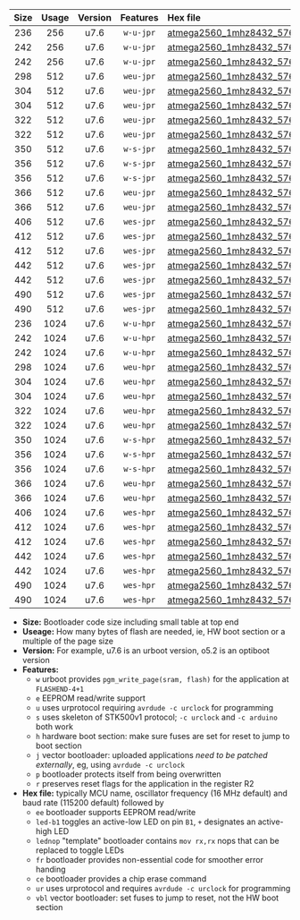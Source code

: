 |Size|Usage|Version|Features|Hex file|
|:-:|:-:|:-:|:-:|:--|
|236|256|u7.6|`w-u-jpr`|[atmega2560_1mhz8432_57600bps_ur_vbl.hex](https://raw.githubusercontent.com/stefanrueger/urboot/main/bootloaders/atmega2560/fcpu_1mhz8432/57600_bps/atmega2560_1mhz8432_57600bps_ur_vbl.hex)|
|242|256|u7.6|`w-u-jpr`|[atmega2560_1mhz8432_57600bps_led+b7_ur_vbl.hex](https://raw.githubusercontent.com/stefanrueger/urboot/main/bootloaders/atmega2560/fcpu_1mhz8432/57600_bps/atmega2560_1mhz8432_57600bps_led+b7_ur_vbl.hex)|
|242|256|u7.6|`w-u-jpr`|[atmega2560_1mhz8432_57600bps_lednop_ur_vbl.hex](https://raw.githubusercontent.com/stefanrueger/urboot/main/bootloaders/atmega2560/fcpu_1mhz8432/57600_bps/atmega2560_1mhz8432_57600bps_lednop_ur_vbl.hex)|
|298|512|u7.6|`weu-jpr`|[atmega2560_1mhz8432_57600bps_ee_ur_vbl.hex](https://raw.githubusercontent.com/stefanrueger/urboot/main/bootloaders/atmega2560/fcpu_1mhz8432/57600_bps/atmega2560_1mhz8432_57600bps_ee_ur_vbl.hex)|
|304|512|u7.6|`weu-jpr`|[atmega2560_1mhz8432_57600bps_ee_led+b7_ur_vbl.hex](https://raw.githubusercontent.com/stefanrueger/urboot/main/bootloaders/atmega2560/fcpu_1mhz8432/57600_bps/atmega2560_1mhz8432_57600bps_ee_led+b7_ur_vbl.hex)|
|304|512|u7.6|`weu-jpr`|[atmega2560_1mhz8432_57600bps_ee_lednop_ur_vbl.hex](https://raw.githubusercontent.com/stefanrueger/urboot/main/bootloaders/atmega2560/fcpu_1mhz8432/57600_bps/atmega2560_1mhz8432_57600bps_ee_lednop_ur_vbl.hex)|
|322|512|u7.6|`weu-jpr`|[atmega2560_1mhz8432_57600bps_ee_led+b7_fr_ur_vbl.hex](https://raw.githubusercontent.com/stefanrueger/urboot/main/bootloaders/atmega2560/fcpu_1mhz8432/57600_bps/atmega2560_1mhz8432_57600bps_ee_led+b7_fr_ur_vbl.hex)|
|322|512|u7.6|`weu-jpr`|[atmega2560_1mhz8432_57600bps_ee_lednop_fr_ur_vbl.hex](https://raw.githubusercontent.com/stefanrueger/urboot/main/bootloaders/atmega2560/fcpu_1mhz8432/57600_bps/atmega2560_1mhz8432_57600bps_ee_lednop_fr_ur_vbl.hex)|
|350|512|u7.6|`w-s-jpr`|[atmega2560_1mhz8432_57600bps_vbl.hex](https://raw.githubusercontent.com/stefanrueger/urboot/main/bootloaders/atmega2560/fcpu_1mhz8432/57600_bps/atmega2560_1mhz8432_57600bps_vbl.hex)|
|356|512|u7.6|`w-s-jpr`|[atmega2560_1mhz8432_57600bps_led+b7_vbl.hex](https://raw.githubusercontent.com/stefanrueger/urboot/main/bootloaders/atmega2560/fcpu_1mhz8432/57600_bps/atmega2560_1mhz8432_57600bps_led+b7_vbl.hex)|
|356|512|u7.6|`w-s-jpr`|[atmega2560_1mhz8432_57600bps_lednop_vbl.hex](https://raw.githubusercontent.com/stefanrueger/urboot/main/bootloaders/atmega2560/fcpu_1mhz8432/57600_bps/atmega2560_1mhz8432_57600bps_lednop_vbl.hex)|
|366|512|u7.6|`weu-jpr`|[atmega2560_1mhz8432_57600bps_ee_led+b7_fr_ce_ur_vbl.hex](https://raw.githubusercontent.com/stefanrueger/urboot/main/bootloaders/atmega2560/fcpu_1mhz8432/57600_bps/atmega2560_1mhz8432_57600bps_ee_led+b7_fr_ce_ur_vbl.hex)|
|366|512|u7.6|`weu-jpr`|[atmega2560_1mhz8432_57600bps_ee_lednop_fr_ce_ur_vbl.hex](https://raw.githubusercontent.com/stefanrueger/urboot/main/bootloaders/atmega2560/fcpu_1mhz8432/57600_bps/atmega2560_1mhz8432_57600bps_ee_lednop_fr_ce_ur_vbl.hex)|
|406|512|u7.6|`wes-jpr`|[atmega2560_1mhz8432_57600bps_ee_vbl.hex](https://raw.githubusercontent.com/stefanrueger/urboot/main/bootloaders/atmega2560/fcpu_1mhz8432/57600_bps/atmega2560_1mhz8432_57600bps_ee_vbl.hex)|
|412|512|u7.6|`wes-jpr`|[atmega2560_1mhz8432_57600bps_ee_led+b7_vbl.hex](https://raw.githubusercontent.com/stefanrueger/urboot/main/bootloaders/atmega2560/fcpu_1mhz8432/57600_bps/atmega2560_1mhz8432_57600bps_ee_led+b7_vbl.hex)|
|412|512|u7.6|`wes-jpr`|[atmega2560_1mhz8432_57600bps_ee_lednop_vbl.hex](https://raw.githubusercontent.com/stefanrueger/urboot/main/bootloaders/atmega2560/fcpu_1mhz8432/57600_bps/atmega2560_1mhz8432_57600bps_ee_lednop_vbl.hex)|
|442|512|u7.6|`wes-jpr`|[atmega2560_1mhz8432_57600bps_ee_led+b7_fr_vbl.hex](https://raw.githubusercontent.com/stefanrueger/urboot/main/bootloaders/atmega2560/fcpu_1mhz8432/57600_bps/atmega2560_1mhz8432_57600bps_ee_led+b7_fr_vbl.hex)|
|442|512|u7.6|`wes-jpr`|[atmega2560_1mhz8432_57600bps_ee_lednop_fr_vbl.hex](https://raw.githubusercontent.com/stefanrueger/urboot/main/bootloaders/atmega2560/fcpu_1mhz8432/57600_bps/atmega2560_1mhz8432_57600bps_ee_lednop_fr_vbl.hex)|
|490|512|u7.6|`wes-jpr`|[atmega2560_1mhz8432_57600bps_ee_led+b7_fr_ce_vbl.hex](https://raw.githubusercontent.com/stefanrueger/urboot/main/bootloaders/atmega2560/fcpu_1mhz8432/57600_bps/atmega2560_1mhz8432_57600bps_ee_led+b7_fr_ce_vbl.hex)|
|490|512|u7.6|`wes-jpr`|[atmega2560_1mhz8432_57600bps_ee_lednop_fr_ce_vbl.hex](https://raw.githubusercontent.com/stefanrueger/urboot/main/bootloaders/atmega2560/fcpu_1mhz8432/57600_bps/atmega2560_1mhz8432_57600bps_ee_lednop_fr_ce_vbl.hex)|
|236|1024|u7.6|`w-u-hpr`|[atmega2560_1mhz8432_57600bps_ur.hex](https://raw.githubusercontent.com/stefanrueger/urboot/main/bootloaders/atmega2560/fcpu_1mhz8432/57600_bps/atmega2560_1mhz8432_57600bps_ur.hex)|
|242|1024|u7.6|`w-u-hpr`|[atmega2560_1mhz8432_57600bps_led+b7_ur.hex](https://raw.githubusercontent.com/stefanrueger/urboot/main/bootloaders/atmega2560/fcpu_1mhz8432/57600_bps/atmega2560_1mhz8432_57600bps_led+b7_ur.hex)|
|242|1024|u7.6|`w-u-hpr`|[atmega2560_1mhz8432_57600bps_lednop_ur.hex](https://raw.githubusercontent.com/stefanrueger/urboot/main/bootloaders/atmega2560/fcpu_1mhz8432/57600_bps/atmega2560_1mhz8432_57600bps_lednop_ur.hex)|
|298|1024|u7.6|`weu-hpr`|[atmega2560_1mhz8432_57600bps_ee_ur.hex](https://raw.githubusercontent.com/stefanrueger/urboot/main/bootloaders/atmega2560/fcpu_1mhz8432/57600_bps/atmega2560_1mhz8432_57600bps_ee_ur.hex)|
|304|1024|u7.6|`weu-hpr`|[atmega2560_1mhz8432_57600bps_ee_led+b7_ur.hex](https://raw.githubusercontent.com/stefanrueger/urboot/main/bootloaders/atmega2560/fcpu_1mhz8432/57600_bps/atmega2560_1mhz8432_57600bps_ee_led+b7_ur.hex)|
|304|1024|u7.6|`weu-hpr`|[atmega2560_1mhz8432_57600bps_ee_lednop_ur.hex](https://raw.githubusercontent.com/stefanrueger/urboot/main/bootloaders/atmega2560/fcpu_1mhz8432/57600_bps/atmega2560_1mhz8432_57600bps_ee_lednop_ur.hex)|
|322|1024|u7.6|`weu-hpr`|[atmega2560_1mhz8432_57600bps_ee_led+b7_fr_ur.hex](https://raw.githubusercontent.com/stefanrueger/urboot/main/bootloaders/atmega2560/fcpu_1mhz8432/57600_bps/atmega2560_1mhz8432_57600bps_ee_led+b7_fr_ur.hex)|
|322|1024|u7.6|`weu-hpr`|[atmega2560_1mhz8432_57600bps_ee_lednop_fr_ur.hex](https://raw.githubusercontent.com/stefanrueger/urboot/main/bootloaders/atmega2560/fcpu_1mhz8432/57600_bps/atmega2560_1mhz8432_57600bps_ee_lednop_fr_ur.hex)|
|350|1024|u7.6|`w-s-hpr`|[atmega2560_1mhz8432_57600bps.hex](https://raw.githubusercontent.com/stefanrueger/urboot/main/bootloaders/atmega2560/fcpu_1mhz8432/57600_bps/atmega2560_1mhz8432_57600bps.hex)|
|356|1024|u7.6|`w-s-hpr`|[atmega2560_1mhz8432_57600bps_led+b7.hex](https://raw.githubusercontent.com/stefanrueger/urboot/main/bootloaders/atmega2560/fcpu_1mhz8432/57600_bps/atmega2560_1mhz8432_57600bps_led+b7.hex)|
|356|1024|u7.6|`w-s-hpr`|[atmega2560_1mhz8432_57600bps_lednop.hex](https://raw.githubusercontent.com/stefanrueger/urboot/main/bootloaders/atmega2560/fcpu_1mhz8432/57600_bps/atmega2560_1mhz8432_57600bps_lednop.hex)|
|366|1024|u7.6|`weu-hpr`|[atmega2560_1mhz8432_57600bps_ee_led+b7_fr_ce_ur.hex](https://raw.githubusercontent.com/stefanrueger/urboot/main/bootloaders/atmega2560/fcpu_1mhz8432/57600_bps/atmega2560_1mhz8432_57600bps_ee_led+b7_fr_ce_ur.hex)|
|366|1024|u7.6|`weu-hpr`|[atmega2560_1mhz8432_57600bps_ee_lednop_fr_ce_ur.hex](https://raw.githubusercontent.com/stefanrueger/urboot/main/bootloaders/atmega2560/fcpu_1mhz8432/57600_bps/atmega2560_1mhz8432_57600bps_ee_lednop_fr_ce_ur.hex)|
|406|1024|u7.6|`wes-hpr`|[atmega2560_1mhz8432_57600bps_ee.hex](https://raw.githubusercontent.com/stefanrueger/urboot/main/bootloaders/atmega2560/fcpu_1mhz8432/57600_bps/atmega2560_1mhz8432_57600bps_ee.hex)|
|412|1024|u7.6|`wes-hpr`|[atmega2560_1mhz8432_57600bps_ee_led+b7.hex](https://raw.githubusercontent.com/stefanrueger/urboot/main/bootloaders/atmega2560/fcpu_1mhz8432/57600_bps/atmega2560_1mhz8432_57600bps_ee_led+b7.hex)|
|412|1024|u7.6|`wes-hpr`|[atmega2560_1mhz8432_57600bps_ee_lednop.hex](https://raw.githubusercontent.com/stefanrueger/urboot/main/bootloaders/atmega2560/fcpu_1mhz8432/57600_bps/atmega2560_1mhz8432_57600bps_ee_lednop.hex)|
|442|1024|u7.6|`wes-hpr`|[atmega2560_1mhz8432_57600bps_ee_led+b7_fr.hex](https://raw.githubusercontent.com/stefanrueger/urboot/main/bootloaders/atmega2560/fcpu_1mhz8432/57600_bps/atmega2560_1mhz8432_57600bps_ee_led+b7_fr.hex)|
|442|1024|u7.6|`wes-hpr`|[atmega2560_1mhz8432_57600bps_ee_lednop_fr.hex](https://raw.githubusercontent.com/stefanrueger/urboot/main/bootloaders/atmega2560/fcpu_1mhz8432/57600_bps/atmega2560_1mhz8432_57600bps_ee_lednop_fr.hex)|
|490|1024|u7.6|`wes-hpr`|[atmega2560_1mhz8432_57600bps_ee_led+b7_fr_ce.hex](https://raw.githubusercontent.com/stefanrueger/urboot/main/bootloaders/atmega2560/fcpu_1mhz8432/57600_bps/atmega2560_1mhz8432_57600bps_ee_led+b7_fr_ce.hex)|
|490|1024|u7.6|`wes-hpr`|[atmega2560_1mhz8432_57600bps_ee_lednop_fr_ce.hex](https://raw.githubusercontent.com/stefanrueger/urboot/main/bootloaders/atmega2560/fcpu_1mhz8432/57600_bps/atmega2560_1mhz8432_57600bps_ee_lednop_fr_ce.hex)|

- **Size:** Bootloader code size including small table at top end
- **Useage:** How many bytes of flash are needed, ie, HW boot section or a multiple of the page size
- **Version:** For example, u7.6 is an urboot version, o5.2 is an optiboot version
- **Features:**
  + `w` urboot provides `pgm_write_page(sram, flash)` for the application at `FLASHEND-4+1`
  + `e` EEPROM read/write support
  + `u` uses urprotocol requiring `avrdude -c urclock` for programming
  + `s` uses skeleton of STK500v1 protocol; `-c urclock` and `-c arduino` both work
  + `h` hardware boot section: make sure fuses are set for reset to jump to boot section
  + `j` vector bootloader: uploaded applications *need to be patched externally*, eg, using `avrdude -c urclock`
  + `p` bootloader protects itself from being overwritten
  + `r` preserves reset flags for the application in the register R2
- **Hex file:** typically MCU name, oscillator frequency (16 MHz default) and baud rate (115200 default) followed by
  + `ee` bootloader supports EEPROM read/write
  + `led-b1` toggles an active-low LED on pin `B1`, `+` designates an active-high LED
  + `lednop` "template" bootloader contains `mov rx,rx` nops that can be replaced to toggle LEDs
  + `fr` bootloader provides non-essential code for smoother error handing
  + `ce` bootloader provides a chip erase command
  + `ur` uses urprotocol and requires `avrdude -c urclock` for programming
  + `vbl` vector bootloader: set fuses to jump to reset, not the HW boot section

